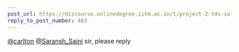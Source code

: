 ```yaml
---
post_url: https://discourse.onlinedegree.iitm.ac.in/t/project-2-tds-solver-discussion-thread/169029/466
reply_to_post_number: 463
---
```

[@carlton](/u/carlton) [@Saransh\_Saini](/u/saransh_saini) sir, please reply